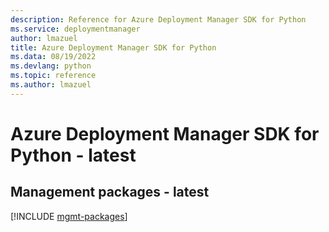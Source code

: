 ```yaml
---
description: Reference for Azure Deployment Manager SDK for Python
ms.service: deploymentmanager
author: lmazuel
title: Azure Deployment Manager SDK for Python
ms.data: 08/19/2022
ms.devlang: python
ms.topic: reference
ms.author: lmazuel
---
```

# Azure Deployment Manager SDK for Python - latest

## Management packages - latest
[!INCLUDE [mgmt-packages](deployment-manager-mgmt-index.md)]